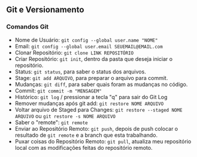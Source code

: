 ## Git e Versionamento

### Comandos Git

- Nome de Usuário: `git config --global user.name "NOME"`
- Email: `git config --global user.email SEUEMAIL@EMAIL.com`
- Clonar Repositório: `git clone LINK REPOSITÓRIO`
- Criar Repositório: `git init`, dentro da pasta que deseja iniciar o repositório.
- Status: `git status`, para saber o status dos arquivos.
- Stage: `git add ARQUIVO`, para preparar o arquivo para commit.
- Mudanças: `git diff`, para saber quais foram as mudanças no código.
- Commit: `git commit -m "MENSAGEM"`
- Histórico: `git log` / pressionar a tecla "q" para sair do Git Log
- Remover mudanças após git add: `git restore NOME ARQUIVO`
- Voltar arquivo de Staged para Changes: `git restore --staged NOME ARQUIVO` ou `git restore -s NOME ARQUIVO`
- Saber o "remote": `git remote`
- Enviar ao Repositório Remoto: `git push`, depois de push colocar o resultado de `git remote` e a branch que esta trabalhando.
- Puxar coisas do Repositório Remoto: `git pull`, atualiza meu repositório local com as modificações feitas do repositório remoto.
